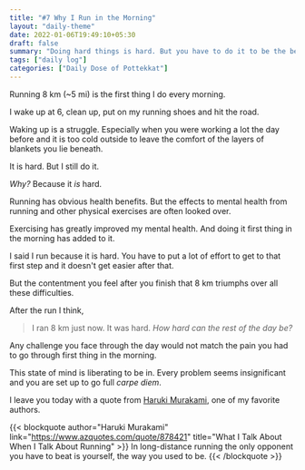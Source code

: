 ```yaml
---
title: "#7 Why I Run in the Morning"
layout: "daily-theme"
date: 2022-01-06T19:49:10+05:30
draft: false
summary: "Doing hard things is hard. But you have to do it to be the best version of yourself. Everyday is a struggle but at the end of the day I'm happy I chose to do the hard things."
tags: ["daily log"]
categories: ["Daily Dose of Pottekkat"]
---
```


Running 8 km (~5 mi) is the first thing I do every morning.

I wake up at 6, clean up, put on my running shoes and hit the road.

Waking up is a struggle. Especially when you were working a lot the day before and it is too cold outside to leave the comfort of the layers of blankets you lie beneath.

It is hard. But I still do it.

_Why?_ Because it _is_ hard.

Running has obvious health benefits. But the effects to mental health from running and other physical exercises are often looked over.

Exercising has greatly improved my mental health. And doing it first thing in the morning has added to it.

I said I run because it is hard. You have to put a lot of effort to get to that first step and it doesn't get easier after that.

But the contentment you feel after you finish that 8 km triumphs over all these difficulties.

After the run I think,

> I ran 8 km just now. It was hard. _How hard can the rest of the day be?_

Any challenge you face through the day would not match the pain you had to go through first thing in the morning.

This state of mind is liberating to be in. Every problem seems insignificant and you are set up to go full _carpe diem_.

I leave you today with a quote from [Haruki Murakami](https://en.wikipedia.org/wiki/Haruki_Murakami), one of my favorite authors.

{{< blockquote author="Haruki Murakami" link="https://www.azquotes.com/quote/878421" title="What I Talk About When I Talk About Running" >}}
  In long-distance running the only opponent you have to beat is yourself, the way you used to be.
{{< /blockquote >}}
